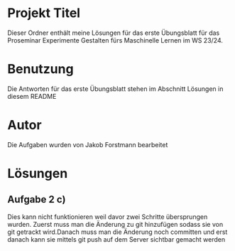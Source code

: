 # Projekt Titel 
Dieser Ordner enthält meine Lösungen für das erste Übungsblatt für das Proseminar Experimente Gestalten fürs 
Maschinelle Lernen im WS 23/24.

# Benutzung
Die Antworten für das erste Übungsblatt stehen im Abschnitt Lösungen in diesem README  

# Autor 
Die Aufgaben wurden von Jakob Forstmann bearbeitet

# Lösungen 
## Aufgabe 2 c)
Dies kann nicht funktionieren weil davor zwei Schritte übersprungen wurden. Zuerst muss man die  Änderung zu git hinzufügen sodass sie von git getrackt wird.Danach muss man die Änderung noch committen und erst danach kann sie mittels git push auf dem Server sichtbar gemacht werden
